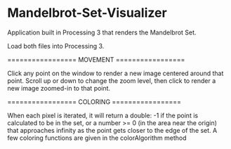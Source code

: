 # Mandelbrot-Set-Visualizer
Application built in Processing 3 that renders the Mandelbrot Set.

Load both files into Processing 3. 

================= MOVEMENT =================

Click any point on the window to render a new image centered around that point.
Scroll up or down to change the zoom level, then click to render a new image zoomed-in to that point.

================= COLORING =================

When each pixel is iterated, it will return a double: -1 if the point is calculated to be in the set, or a number >= 0 (in the area near the origin) that approaches infinity as the point gets closer to the edge of the set.
A few coloring functions are given in the colorAlgorithm method
